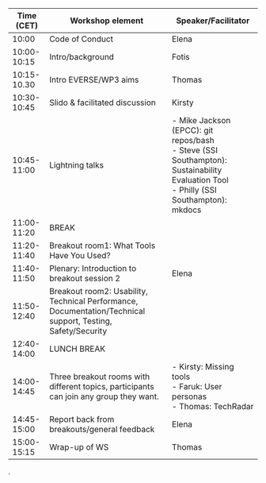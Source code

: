 | Time (CET) | Workshop element | Speaker/Facilitator |
| ---------  | ---------------- | ------------------- |
| 10:00      | Code of Conduct  | Elena               |
| 10:00-10:15| Intro/background | Fotis               |
| 10:15-10.30| Intro EVERSE/WP3 aims | Thomas         |
| 10:30-10:45| Slido & facilitated discussion | Kirsty|
| 10:45-11:00| Lightning talks | - Mike Jackson (EPCC): git repos/bash <br>  - Steve (SSI Southampton): Sustainability Evaluation Tool <br> - Philly (SSI Southampton): mkdocs |
| 11:00-11:20 | BREAK   | |
| 11:20-11:40  | Breakout room1: What Tools Have You Used? |  |
| 11:40-11:50  | Plenary: Introduction to breakout session 2| Elena |
| 11:50-12:40  | Breakout room2: Usability, Technical Performance, Documentation/Technical support, Testing, Safety/Security | |
| 12:40-14:00  |  LUNCH BREAK |  |
| 14:00-14:45  | Three breakout rooms with different topics, participants can join any group they want. |-  Kirsty: Missing tools <br> - Faruk: User personas <br> - Thomas: TechRadar <br> |
| 14:45-15:00 | Report back from breakouts/general feedback| Elena |
| 15:00-15:15 | Wrap-up of WS | Thomas |


.

